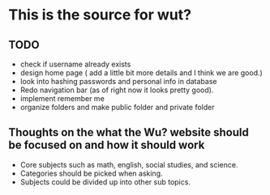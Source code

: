# This is the source for wut?

## TODO
- check if username already exists
- design home page ( add a little bit more details and I think we are good.)
- look into hashing passwords and personal info in database
- Redo navigation bar (as of right now it looks pretty good).
- implement remember me
- organize folders and make public folder and private folder

## Thoughts on the what the Wu? website should be focused on and how it should work

- Core subjects such as math, english, social studies, and science.
- Categories should be picked when asking.
- Subjects could be divided up into other sub topics.